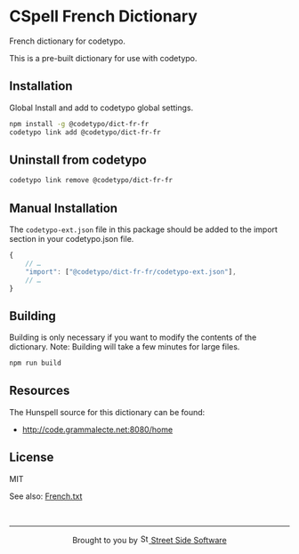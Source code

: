 # CSpell French Dictionary

French dictionary for codetypo.

This is a pre-built dictionary for use with codetypo.

## Installation

Global Install and add to codetypo global settings.

```sh
npm install -g @codetypo/dict-fr-fr
codetypo link add @codetypo/dict-fr-fr
```

## Uninstall from codetypo

```sh
codetypo link remove @codetypo/dict-fr-fr
```

## Manual Installation

The `codetypo-ext.json` file in this package should be added to the import section in your codetypo.json file.

```javascript
{
    // …
    "import": ["@codetypo/dict-fr-fr/codetypo-ext.json"],
    // …
}
```

## Building

Building is only necessary if you want to modify the contents of the dictionary. Note: Building will take a few minutes for large files.

```sh
npm run build
```

## Resources

The Hunspell source for this dictionary can be found:

- <http://code.grammalecte.net:8080/home>

## License

MIT

See also: [French.txt](https://github.com/khulnasoft/codetypo-dicts/blob/main/dictionaries/fr_FR/src/hunspell-french-dictionaries-v7.0/README_dict_fr.txt)

<!--- @@inject: ../../static/footer.md --->

<br/>

---

<p align="center">
Brought to you by <a href="https://khulnasoft.com" title="Street Side Software">
<img width="16" alt="Street Side Software Logo" src="https://i.imgur.com/CyduuVY.png" /> Street Side Software
</a>
</p>

<!--- @@inject-end: ../../static/footer.md --->
